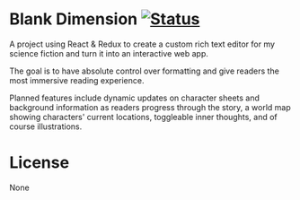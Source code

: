# Blank Dimension [![Status](https://travis-ci.com/keddybear/blank-dimension.svg?branch=master)](https://travis-ci.com/keddybear/blank-dimension)  
A project using React & Redux to create a custom rich text editor for my science fiction and turn it into an interactive web app.

The goal is to have absolute control over formatting and give readers the most immersive reading experience.

Planned features include dynamic updates on character sheets and background information as readers progress through the story, a world map showing characters' current locations, toggleable inner thoughts, and of course illustrations.

# License
None
